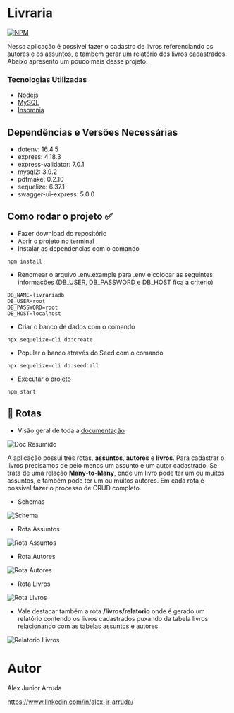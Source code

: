 # Livraria

[![NPM](https://img.shields.io/npm/l/react)](https://github.com/alexjuniorarruda/Accounts/blob/main/LICENSE)

 Nessa aplicação é possivel fazer o cadastro de livros referenciando os autores e os assuntos, e também gerar um relatório dos livros cadastrados. Abaixo apresento um pouco mais desse projeto.

 ### Tecnologias Utilizadas
 
 * [Nodejs](https://nodejs.org/en)
 * [MySQL](https://www.mysql.com/)
 * [Insomnia](https://insomnia.rest/)

## Dependências e Versões Necessárias

 * dotenv: 16.4.5
 * express: 4.18.3
 * express-validator: 7.0.1
 * mysql2: 3.9.2
 * pdfmake: 0.2.10
 * sequelize: 6.37.1
 * swagger-ui-express: 5.0.0

## Como rodar o projeto ✅

- Fazer download do repositório
- Abrir o projeto no terminal
- Instalar as dependencias com o comando
  
```
npm install
```

- Renomear o arquivo .env.example para .env e colocar as sequintes informações (DB_USER, DB_PASSWORD e DB_HOST fica a critério)
  
```
DB_NAME=livrariadb
DB_USER=root
DB_PASSWORD=root
DB_HOST=localhost
```

- Criar o banco de dados com o comando
  
```
npx sequelize-cli db:create
```

- Popular o banco através do Seed com o comando

```
npx sequelize-cli db:seed:all
``` 

- Executar o projeto
  
```
npm start
```

## 📌 Rotas

- Visão geral de toda a [documentação](http://localhost:3000/api-docs/)

![Doc Resumido](https://github.com/alexjuniorarruda/livraria/assets/112874423/80a63e5e-b41c-4dfa-af9b-5c3c87f366c4)

A aplicação possui três rotas, **assuntos**, **autores** e **livros**. Para cadastrar o livros precisamos de pelo menos um assunto e um autor cadastrado.
Se trata de uma relação **Many-to-Many**, onde um livro pode ter um ou muitos assuntos, e também pode ter um ou muitos autores.
Em cada rota é possível fazer o processo de CRUD completo.

- Schemas

![Schema](https://github.com/alexjuniorarruda/livraria/assets/112874423/bd454e0a-a995-4dac-9716-f1146096fb93)

- Rota Assuntos

![Rota Assuntos](https://github.com/alexjuniorarruda/livraria/assets/112874423/9e110df9-1263-462a-b187-6c218fbc604b)

- Rota Autores

![Rota Autores](https://github.com/alexjuniorarruda/livraria/assets/112874423/f158e5b8-eb77-4868-9f31-cec95c71aaf0)

- Rota Livros

![Rota Livros](https://github.com/alexjuniorarruda/livraria/assets/112874423/54914569-4ecc-4775-b7a6-61df01e9c4e0)

- Vale destacar também a rota **/livros/relatorio** onde é gerado um relatório contendo os livros cadastrados puxando da tabela livros relacionando com as tabelas assuntos e autores.

![Relatorio Livros](https://github.com/alexjuniorarruda/livraria/assets/112874423/f1d49e41-7ef7-455b-8e3a-d0d0c5fd69f6)

# Autor

Alex Junior Arruda

https://www.linkedin.com/in/alex-jr-arruda/
